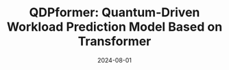 ---
title: "QDPformer: Quantum-Driven Workload Prediction Model Based on Transformer"
collection: publications
category: conferences
permalink: /publication/2024-qdpformer
date: 2024-08-01
venue: 'IFIP International Conference on Network and Parallel Computing'
paperurl: 'https://dl.acm.org/doi/10.1007/978-981-96-2830-8_34'
citation: 'Ci Chu, <b>Shaoyuan Huang</b>, Cheng Zhang, Xiaofei Wang, Cheng Gao, Di Nayato. (2024). &quot;QDPformer: Quantum-Driven Workload Prediction Model Based on Transformer.&quot; <i>IFIP International Conference on Network and Parallel Computing</i>, 435-447.'
--- 